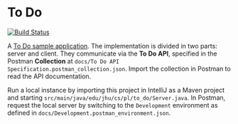 To Do
=====

[![Build Status](https://travis-ci.org/jhu-oose/todo.svg?branch=master)](https://travis-ci.org/jhu-oose/todo)

A [To Do sample application](https://oose-to-do.herokuapp.com). The implementation is divided in two parts: server and client. They communicate via the **To Do API**, specified in the Postman **Collection** at `docs/To Do API Specification.postman_collection.json`. Import the collection in Postman to read the API documentation.

Run a local instance by importing this project in IntelliJ as a Maven project and starting `src/main/java/edu/jhu/cs/pl/to_do/Server.java`. In Postman, request the local server by switching to the `Development` environment as defined in `docs/Development.postman_environment.json`.
